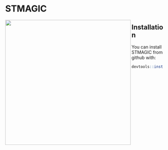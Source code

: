 # STMAGIC
<p><img src="figure/website.png" width="400px" align="left"></p> 

## Installation
You can install STMAGIC from github with:
```R
devtools::install_github('xiebb7/STMAGIC')
```
